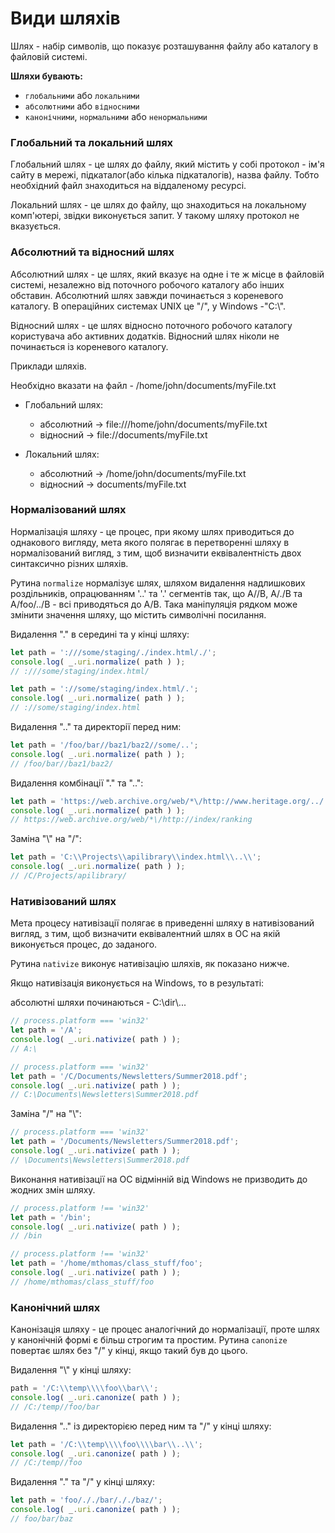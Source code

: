 # Види шляхів
Шлях - набір символів, що показує розташування файлу або каталогу в файловій системі.

**Шляхи бувають:**

- `глобальними` або `локальними`
- `абсолютними` або `відносними`
- `канонічними`, `нормальними` або `ненормальними`

### Глобальний та локальний шлях
Глобальний шлях - це шлях до файлу, який містить у собі протокол - ім'я сайту в мережі, підкаталог(або кілька підкаталогів), 
назва файлу. Тобто необхідний файл знаходиться на віддаленому ресурсі.

Локальний шлях - це шлях до файлу, що знаходиться на локальному комп'ютері, звідки виконується запит. У такому шляху 
протокол не вказується.

### Абсолютний та відносний шлях
Абсолютний шлях - це шлях, який вказує на одне і те ж місце в файловій системі, незалежно від поточного робочого каталогу 
або інших обставин. Абсолютний шлях завжди починається з кореневого каталогу. 
В операційних системах UNIX це "/", у Windows -"C:\\".

Відносний шлях - це шлях відносно поточного робочого каталогу користувача або активних додатків. Відносний шлях
ніколи не починається із кореневого каталогу.

Приклади шляхів.

Необхідно вказати на файл - /home/john/documents/myFile.txt

- Глобальний шлях:
  - абсолютний -> file:///home/john/documents/myFile.txt
  - відносний -> file://documents/myFile.txt

- Локальний шлях:
  - абсолютний -> /home/john/documents/myFile.txt
  - відносний -> documents/myFile.txt

<!--  -->

### Нормалізований шлях

Нормалізація шляху - це процес, при якому шлях приводиться до однакового вигляду, мета якого полягає в перетворенні
шляху в нормалізований вигляд, з тим, щоб визначити еквівалентність двох синтаксично різних шляхів.

Рутина `normalize` нормалізує шлях, шляхом видалення надлишкових роздільників, опрацюванням '..' та '.' сегментів так,
що A//B, A/./B та A/foo/../B - всі приводяться до A/B. Така маніпуляція рядком може змінити значення шляху, 
що містить символічні посилання.

Видалення "." в середині та у кінці шляху:
```js
let path = ':///some/staging/./index.html/./';
console.log( _.uri.normalize( path ) ); 
// :///some/staging/index.html/
```

```js
let path = '://some/staging/index.html/.';
console.log( _.uri.normalize( path ) ); 
// ://some/staging/index.html
```
Видалення ".." та директорії перед ним:
```js
let path = '/foo/bar//baz1/baz2//some/..';
console.log( _.uri.normalize( path ) ); 
// /foo/bar//baz1/baz2/
```
Видалення комбінації "." та "..":
```js
let path = 'https://web.archive.org/web/*\/http://www.heritage.org/.././index/ranking/./.';
console.log( _.uri.normalize( path ) ); 
// https://web.archive.org/web/*\/http://index/ranking
```
Заміна "\\" на "/":
```js
let path = 'C:\\Projects\\apilibrary\\index.html\\..\\';
console.log( _.uri.normalize( path ) ); 
// /C/Projects/apilibrary/
```

### Нативізований шлях

Мета процесу нативізації полягає в приведенні шляху в нативізований вигляд, з тим, щоб 
визначити еквівалентний шлях в ОС на якій виконується процес, до заданого.

Рутина `nativize` виконує нативізацію шляхів, як показано нижче.

Якщо нативізація виконується на Windows, то в результаті:

абсолютні шляхи починаються - C:\\dir\\...
```js
// process.platform === 'win32'
let path = '/A';
console.log( _.uri.nativize( path ) ); 
// A:\
```
```js
// process.platform === 'win32'
let path = '/C/Documents/Newsletters/Summer2018.pdf';
console.log( _.uri.nativize( path ) ); 
// C:\Documents\Newsletters\Summer2018.pdf
```
Заміна "/" на "\\":
```js
// process.platform === 'win32'
let path = '/Documents/Newsletters/Summer2018.pdf';
console.log( _.uri.nativize( path ) ); 
// \Documents\Newsletters\Summer2018.pdf
```
Виконання нативізації на ОС відмінній від Windows не призводить до жодних змін шляху.
```js
// process.platform !== 'win32'
let path = '/bin';
console.log( _.uri.nativize( path ) ); 
// /bin
```

```js
// process.platform !== 'win32'
let path = '/home/mthomas/class_stuff/foo';
console.log( _.uri.nativize( path ) ); 
// /home/mthomas/class_stuff/foo
```

### Канонічний шлях

Канонізація шляху - це процес аналогічний до нормалізації, проте шлях у канонічній формі є більш строгим та простим.
Рутина `canonize` повертає шлях без "/" у кінці, якщо такий був до цього.

Видалення "\\" у кінці шляху:
```js
path = '/C:\\temp\\\\foo\\bar\\';
console.log( _.uri.canonize( path ) ); 
// /C:/temp//foo/bar
```
Видалення ".." із директорією перед ним та "/" у кінці шляху:
```js
let path = '/C:\\temp\\\\foo\\\\bar\\..\\';
console.log( _.uri.canonize( path ) ); 
// /C:/temp//foo
```
Видалення "." та "/" у кінці шляху:
```js
let path = 'foo/././bar/././baz/';
console.log( _.uri.canonize( path ) ); 
// foo/bar/baz
```
